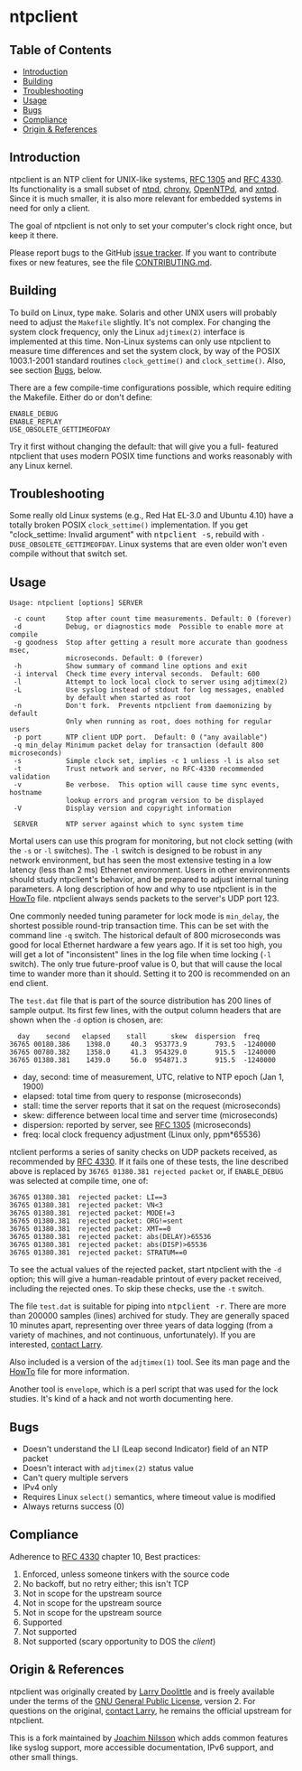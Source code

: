 ntpclient
=========

Table of Contents
-----------------

* [Introduction](#introduction)
* [Building](#building)
* [Troubleshooting](#troubleshooting)
* [Usage](#usage)
* [Bugs](#bugs)
* [Compliance](#compliance)
* [Origin & References](#origin--references)


Introduction
------------

ntpclient is an NTP client for UNIX-like systems, [RFC 1305][] and
[RFC 4330][].  Its functionality is a small subset of [ntpd][],
[chrony][], [OpenNTPd][], and [xntpd][].  Since it is much smaller, it
is also more relevant for embedded systems in need for only a client.

The goal of ntpclient is not only to set your computer's clock right
once, but keep it there.

Please report bugs to the GitHub [issue tracker][].  If you want to
contribute fixes or new features, see the file [CONTRIBUTING.md][].


Building
--------

To build on Linux, type <kbd>make</kbd>.  Solaris and other UNIX users
will probably need to adjust the `Makefile` slightly.  It's not complex.
For changing the system clock frequency, only the Linux `adjtimex(2)`
interface is implemented at this time.  Non-Linux systems can only use
ntpclient to measure time differences and set the system clock, by way
of the POSIX 1003.1-2001 standard routines `clock_gettime()` and
`clock_settime()`.  Also, see section [Bugs](#bugs), below.

There are a few compile-time configurations possible, which require
editing the Makefile.  Either do or don't define:

    ENABLE_DEBUG
    ENABLE_REPLAY
    USE_OBSOLETE_GETTIMEOFDAY

Try it first without changing the default: that will give you a full-
featured ntpclient that uses modern POSIX time functions and works
reasonably with any Linux kernel.


Troubleshooting
---------------

Some really old Linux systems (e.g., Red Hat EL-3.0 and Ubuntu 4.10)
have a totally broken POSIX `clock_settime()` implementation.  If you
get "clock_settime: Invalid argument" with <kbd>ntpclient -s</kbd>,
rebuild with `-DUSE_OBSOLETE_GETTIMEOFDAY`.  Linux systems that are even
older won't even compile without that switch set.


Usage
-----

    Usage: ntpclient [options] SERVER
    
     -c count     Stop after count time measurements. Default: 0 (forever)
     -d           Debug, or diagnostics mode  Possible to enable more at compile
     -g goodness  Stop after getting a result more accurate than goodness msec,
                  microseconds. Default: 0 (forever)
     -h           Show summary of command line options and exit
     -i interval  Check time every interval seconds.  Default: 600
     -l           Attempt to lock local clock to server using adjtimex(2)
     -L           Use syslog instead of stdout for log messages, enabled
                  by default when started as root
     -n           Don't fork.  Prevents ntpclient from daemonizing by default
                  Only when running as root, does nothing for regular users
     -p port      NTP client UDP port.  Default: 0 ("any available")
     -q min_delay Minimum packet delay for transaction (default 800 microseconds)
     -s           Simple clock set, implies -c 1 unliess -l is also set
     -t           Trust network and server, no RFC-4330 recommended validation
     -v           Be verbose.  This option will cause time sync events, hostname
                  lookup errors and program version to be displayed
     -V           Display version and copyright information
     
     SERVER       NTP server against which to sync system time

Mortal users can use this program for monitoring, but not clock setting
(with the `-s` or `-l` switches).  The `-l` switch is designed to be
robust in any network environment, but has seen the most extensive
testing in a low latency (less than 2 ms) Ethernet environment.  Users
in other environments should study ntpclient's behavior, and be prepared
to adjust internal tuning parameters.  A long description of how and why
to use ntpclient is in the [HowTo][] file.  ntpclient always sends packets
to the server's UDP port 123.

One commonly needed tuning parameter for lock mode is `min_delay`, the
shortest possible round-trip transaction time.  This can be set with the
command line `-q` switch.  The historical default of 800 microseconds
was good for local Ethernet hardware a few years ago.  If it is set too
high, you will get a lot of "inconsistent" lines in the log file when
time locking (`-l` switch).  The only true future-proof value is 0, but
that will cause the local time to wander more than it should.  Setting
it to 200 is recommended on an end client.

The `test.dat` file that is part of the source distribution has 200
lines of sample output.  Its first few lines, with the output column
headers that are shown when the `-d` option is chosen, are:

      day    second   elapsed    stall      skew  dispersion  freq
    36765 00180.386    1398.0     40.3  953773.9       793.5  -1240000
    36765 00780.382    1358.0     41.3  954329.0       915.5  -1240000
    36765 01380.381    1439.0     56.0  954871.3       915.5  -1240000

* day, second: time of measurement, UTC, relative to NTP epoch (Jan 1, 1900)
* elapsed:     total time from query to response (microseconds)
* stall:       time the server reports that it sat on the request (microseconds)
* skew:        difference between local time and server time (microseconds)
* dispersion:  reported by server, see [RFC 1305][] (microseconds)
* freq:        local clock frequency adjustment (Linux only, ppm*65536)

ntclient performs a series of sanity checks on UDP packets received, as
recommended by [RFC 4330][].  If it fails one of these tests, the line
described above is replaced by `36765 01380.381 rejected packet` or, if
`ENABLE_DEBUG` was selected at compile time, one of:

    36765 01380.381  rejected packet: LI==3
    36765 01380.381  rejected packet: VN<3
    36765 01380.381  rejected packet: MODE!=3
    36765 01380.381  rejected packet: ORG!=sent
    36765 01380.381  rejected packet: XMT==0
    36765 01380.381  rejected packet: abs(DELAY)>65536
    36765 01380.381  rejected packet: abs(DISP)>65536
    36765 01380.381  rejected packet: STRATUM==0

To see the actual values of the rejected packet, start ntpclient with
the `-d` option; this will give a human-readable printout of every
packet received, including the rejected ones.  To skip these checks, use
the `-t` switch.

The file `test.dat` is suitable for piping into <kbd>ntpclient -r</kbd>.
There are more than 200000 samples (lines) archived for study.  They are
generally spaced 10 minutes apart, representing over three years of data
logging (from a variety of machines, and not continuous, unfortunately).
If you are interested, [contact Larry][].

Also included is a version of the `adjtimex(1)` tool.  See its man page
and the [HowTo][] file for more information.

Another tool is `envelope`, which is a perl script that was used for the
lock studies.  It's kind of a hack and not worth documenting here.


Bugs
----

* Doesn't understand the LI (Leap second Indicator) field of an NTP packet
* Doesn't interact with `adjtimex(2)` status value
* Can't query multiple servers
* IPv4 only
* Requires Linux `select()` semantics, where timeout value is modified
* Always returns success (0)


Compliance
----------

Adherence to [RFC 4330][] chapter 10, Best practices:

1. Enforced, unless someone tinkers with the source code
2. No backoff, but no retry either; this isn't TCP
3. Not in scope for the upstream source
4. Not in scope for the upstream source
5. Not in scope for the upstream source
6. Supported
7. Not supported
8. Not supported (scary opportunity to DOS the _client_)


Origin & References
-------------------

ntpclient was originally created by [Larry Doolittle][] and is freely
available under the terms of the [GNU General Public License][GPL],
version 2.  For questions on the original, [contact Larry][], he remains
the official upstream for ntpclient.

This is a fork maintained by [Joachim Nilsson][] which adds common
features like syslog support, more accessible documentation, IPv6
support, and other small things.

[GPL]:             http://www.gnu.org/licenses/old-licenses/gpl-2.0.html
[ntpd]:            http://www.ntp.org
[xntpd]:           http://www.eecis.udel.edu/~mills/ntp/
[chrony]:          http://chrony.tuxfamily.org/
[OpenNTPd]:        http://www.openntpd.org
[RFC 1305]:        http://tools.ietf.org/html/rfc1305
[RFC 4330]:        http://tools.ietf.org/html/rfc4330
[Larry Doolittle]: http://doolittle.icarus.com/ntpclient/
[contact Larry]:   larry@doolittle.boa.org
[CONTRIBUTING.md]: CONTRIBUTING.md
[issue tracker]:   https://github.com/troglobit/ntpclient/issues
[HowTo]:           https://github.com/troglobit/ntpclient/HowTo.md
[Joachim Nilsson]: http://troglobit.com
